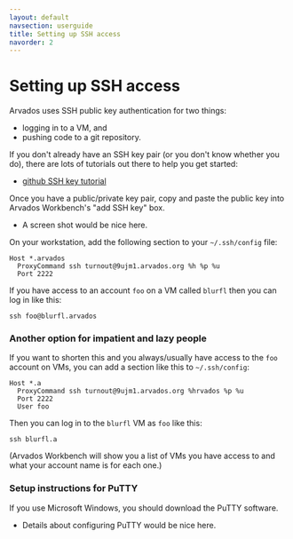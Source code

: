 ```yaml
---
layout: default
navsection: userguide
title: Setting up SSH access
navorder: 2
---
```


# Setting up SSH access

Arvados uses SSH public key authentication for two things:

* logging in to a VM, and
* pushing code to a git repository.

If you don't already have an SSH key pair (or you don't know whether
you do), there are lots of tutorials out there to help you get
started:

* [github SSH key
tutorial](https://www.google.com/search?q=github+ssh+key+help)

Once you have a public/private key pair, copy and paste the public key
into Arvados Workbench's "add SSH key" box.

* A screen shot would be nice here.

On your workstation, add the following section to your `~/.ssh/config`
file:

    Host *.arvados
      ProxyCommand ssh turnout@9ujm1.arvados.org %h %p %u
      Port 2222

If you have access to an account `foo` on a VM called `blurfl` then
you can log in like this:

    ssh foo@blurfl.arvados

### Another option for impatient and lazy people

If you want to shorten this and you always/usually have access to the
`foo` account on VMs, you can add a section like this to
`~/.ssh/config`:

    Host *.a
      ProxyCommand ssh turnout@9ujm1.arvados.org %hrvados %p %u
      Port 2222
      User foo

Then you can log in to the `blurfl` VM as `foo` like this:

    ssh blurfl.a

(Arvados Workbench will show you a list of VMs you have access to and
what your account name is for each one.)

### Setup instructions for PuTTY

If you use Microsoft Windows, you should download the PuTTY software.

* Details about configuring PuTTY would be nice here.
